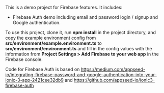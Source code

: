 This is a demo project for Firebase features.  It includes:
 - Firebase Auth demo including email and password login / signup and Google authentication.
 
 To use this project, clone it, run **npm install** in the project directory, and copy the example environment config 
 from **src/environment/example.environment.ts** to **src/environment/environment.ts** and fill in the config values with the
 information from **Project Settings > Add Firebase to your web app** in the Firebase console.
 
 Code for Firebase Auth is based on https://medium.com/appseed-io/integrating-firebase-password-and-google-authentication-into-your-ionic-3-app-2421cee32db9
 and https://github.com/appseed-io/ionic3-firebase-auth
 
 
